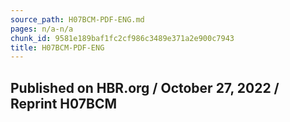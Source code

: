 ```yaml
---
source_path: H07BCM-PDF-ENG.md
pages: n/a-n/a
chunk_id: 9581e189baf1fc2cf986c3489e371a2e900c7943
title: H07BCM-PDF-ENG
---
```

## Published on HBR.org / October 27, 2022 / Reprint H07BCM
